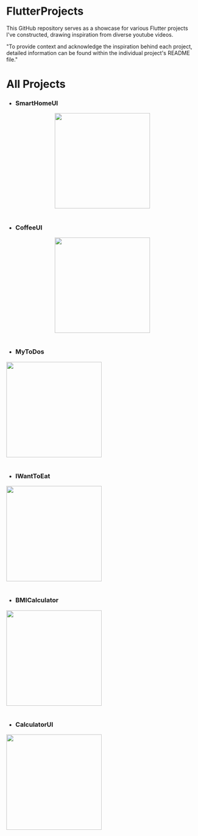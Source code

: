 # FlutterProjects
This GitHub repository serves as a showcase for various Flutter projects I've constructed, drawing inspiration from diverse youtube videos.

"To provide context and acknowledge the inspiration behind each project, detailed information can be found within the individual project's README file."

# All Projects
- ### SmartHomeUI
<div style="text-align: center;">
  <img src="./Assets/SmartHomeUI.gif" width="250px"/>
</div>

#

- ### CoffeeUI
<div style="text-align: center;">
  <img src="./Assets/CoffeeUI.gif" width="250px"/>
</div>

#

- ### MyToDos
<div style="text-align": center;">
  <img src="./Assets/MyToDos.gif" width="250px"/>
</div>

#

- ### IWantToEat
<div style="text-align": center;">
  <img src="./Assets/IWantToEat.gif" width="250px"/>
</div>

#

- ### BMICalculator
<div style="text-align": center;">
  <img src="./Assets/BMICalculator.gif" width="250px"/>
</div>

#

- ### CalculatorUI
<div style="text-align": center;">
  <img src="./Assets/CalculatorUI.gif" width="250px"/>
</div>
